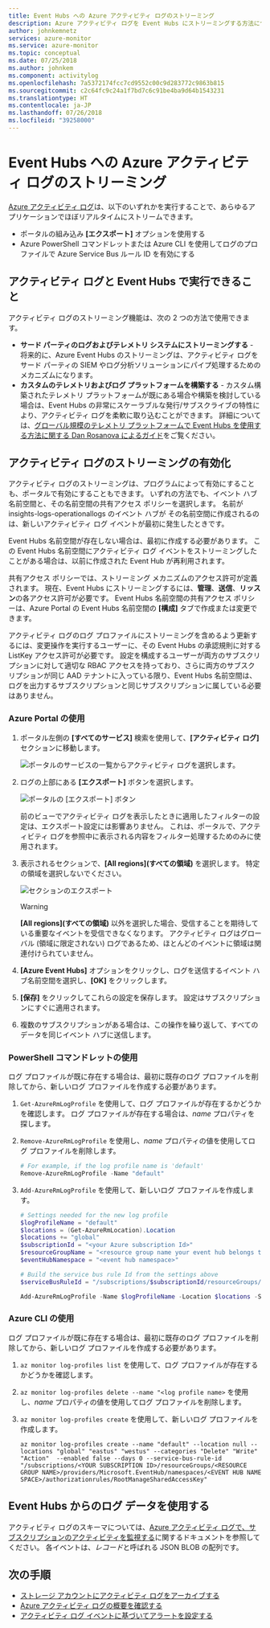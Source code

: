 ```yaml
---
title: Event Hubs への Azure アクティビティ ログのストリーミング
description: Azure アクティビティ ログを Event Hubs にストリーミングする方法について説明します。
author: johnkemnetz
services: azure-monitor
ms.service: azure-monitor
ms.topic: conceptual
ms.date: 07/25/2018
ms.author: johnkem
ms.component: activitylog
ms.openlocfilehash: 7a5372174fcc7cd9552c00c9d283772c9863b815
ms.sourcegitcommit: c2c64fc9c24a1f7bd7c6c91be4ba9d64b1543231
ms.translationtype: HT
ms.contentlocale: ja-JP
ms.lasthandoff: 07/26/2018
ms.locfileid: "39258000"
---
```

# <a name="stream-the-azure-activity-log-to-event-hubs"></a>Event Hubs への Azure アクティビティ ログのストリーミング
[Azure アクティビティ ログ](monitoring-overview-activity-logs.md)は、以下のいずれかを実行することで、あらゆるアプリケーションでほぼリアルタイムにストリームできます。

* ポータルの組み込み **[エクスポート]** オプションを使用する
* Azure PowerShell コマンドレットまたは Azure CLI を使用してログのプロファイルで Azure Service Bus ルール ID を有効にする

## <a name="what-you-can-do-with-the-activity-log-and-event-hubs"></a>アクティビティ ログと Event Hubs で実行できること
アクティビティ ログのストリーミング機能は、次の 2 つの方法で使用できます。

* **サード パーティのログおよびテレメトリ システムにストリーミングする** - 将来的に、Azure Event Hubs のストリーミングは、アクティビティ ログをサード パーティの SIEM やログ分析ソリューションにパイプ処理するためのメカニズムになります。
* **カスタムのテレメトリおよびログ プラットフォームを構築する** - カスタム構築されたテレメトリ プラットフォームが既にある場合や構築を検討している場合は、Event Hubs の非常にスケーラブルな発行/サブスクライブの特性により、アクティビティ ログを柔軟に取り込むことができます。 詳細については、[グローバル規模のテレメトリ プラットフォームで Event Hubs を使用する方法に関する Dan Rosanova によるガイド](https://azure.microsoft.com/documentation/videos/build-2015-designing-and-sizing-a-global-scale-telemetry-platform-on-azure-event-Hubs/)をご覧ください。

## <a name="enable-streaming-of-the-activity-log"></a>アクティビティ ログのストリーミングの有効化
アクティビティ ログのストリーミングは、プログラムによって有効にすることも、ポータルで有効にすることもできます。 いずれの方法でも、イベント ハブ名前空間と、その名前空間の共有アクセス ポリシーを選択します。 名前が insights-logs-operationallogs のイベント ハブが その名前空間に作成されるのは、新しいアクティビティ ログ イベントが最初に発生したときです。 

Event Hubs 名前空間が存在しない場合は、最初に作成する必要があります。 この Event Hubs 名前空間にアクティビティ ログ イベントをストリーミングしたことがある場合は、以前に作成された Event Hub が再利用されます。 

共有アクセス ポリシーでは、ストリーミング メカニズムのアクセス許可が定義されます。 現在、Event Hubs にストリーミングするには、**管理**、**送信**、**リッスン**の各アクセス許可が必要です。 Event Hubs 名前空間の共有アクセス ポリシーは、Azure Portal の Event Hubs 名前空間の **[構成]** タブで作成または変更できます。 

アクティビティ ログのログ プロファイルにストリーミングを含めるよう更新するには、変更操作を実行するユーザーに、その Event Hubs の承認規則に対する ListKey アクセス許可が必要です。 設定を構成するユーザーが両方のサブスクリプションに対して適切な RBAC アクセスを持っており、さらに両方のサブスクリプションが同じ AAD テナントに入っている限り、Event Hubs 名前空間は、ログを出力するサブスクリプションと同じサブスクリプションに属している必要はありません。

### <a name="via-the-azure-portal"></a>Azure Portal の使用
1. ポータル左側の **[すべてのサービス]** 検索を使用して、**[アクティビティ ログ]** セクションに移動します。
   
   ![ポータルのサービスの一覧からアクティビティ ログを選択します。](./media/monitoring-stream-activity-logs-event-hubs/activity.png)
2. ログの上部にある **[エクスポート]** ボタンを選択します。
   
   ![ポータルの [エクスポート] ボタン](./media/monitoring-stream-activity-logs-event-hubs/export.png)

   前のビューでアクティビティ ログを表示したときに適用したフィルターの設定は、エクスポート設定には影響ありません。 これは、ポータルで、アクティビティ ログを参照中に表示される内容をフィルター処理するためのみに使用されます。
3. 表示されるセクションで、**[All regions]\(すべての領域\)** を選択します。 特定の領域を選択しないでください。
   
   ![セクションのエクスポート](./media/monitoring-stream-activity-logs-event-hubs/export-audit.png)

   > [!WARNING]  
   > **[All regions]\(すべての領域\)** 以外を選択した場合、受信することを期待している重要なイベントを受信できなくなります。 アクティビティ ログはグローバル (領域に限定されない) ログであるため、ほとんどのイベントに領域は関連付けられていません。 
   >

4. **[Azure Event Hubs]** オプションをクリックし、ログを送信するイベント ハブ名前空間を選択し、**[OK]** をクリックします。
5. **[保存]** をクリックしてこれらの設定を保存します。 設定はサブスクリプションにすぐに適用されます。
6. 複数のサブスクリプションがある場合は、この操作を繰り返して、すべてのデータを同じイベント ハブに送信します。

### <a name="via-powershell-cmdlets"></a>PowerShell コマンドレットの使用
ログ プロファイルが既に存在する場合は、最初に既存のログ プロファイルを削除してから、新しいログ プロファイルを作成する必要があります。

1. `Get-AzureRmLogProfile` を使用して、ログ プロファイルが存在するかどうかを確認します。  ログ プロファイルが存在する場合は、*name* プロパティを探します。
2. `Remove-AzureRmLogProfile` を使用し、*name* プロパティの値を使用してログ プロファイルを削除します。

    ```powershell
    # For example, if the log profile name is 'default'
    Remove-AzureRmLogProfile -Name "default"
    ```
3. `Add-AzureRmLogProfile` を使用して、新しいログ プロファイルを作成します。

   ```powershell
   # Settings needed for the new log profile
   $logProfileName = "default"
   $locations = (Get-AzureRmLocation).Location
   $locations += "global"
   $subscriptionId = "<your Azure subscription Id>"
   $resourceGroupName = "<resource group name your event hub belongs to>"
   $eventHubNamespace = "<event hub namespace>"

   # Build the service bus rule Id from the settings above
   $serviceBusRuleId = "/subscriptions/$subscriptionId/resourceGroups/$resourceGroupName/providers/Microsoft.EventHub/namespaces/$eventHubNamespace/authorizationrules/RootManageSharedAccessKey"

   Add-AzureRmLogProfile -Name $logProfileName -Location $locations -ServiceBusRuleId $serviceBusRuleId
   ```

### <a name="via-azure-cli"></a>Azure CLI の使用
ログ プロファイルが既に存在する場合は、最初に既存のログ プロファイルを削除してから、新しいログ プロファイルを作成する必要があります。

1. `az monitor log-profiles list` を使用して、ログ プロファイルが存在するかどうかを確認します。
2. `az monitor log-profiles delete --name "<log profile name>` を使用し、*name* プロパティの値を使用してログ プロファイルを削除します。
3. `az monitor log-profiles create` を使用して、新しいログ プロファイルを作成します。

   ```azurecli-interactive
   az monitor log-profiles create --name "default" --location null --locations "global" "eastus" "westus" --categories "Delete" "Write" "Action"  --enabled false --days 0 --service-bus-rule-id "/subscriptions/<YOUR SUBSCRIPTION ID>/resourceGroups/<RESOURCE GROUP NAME>/providers/Microsoft.EventHub/namespaces/<EVENT HUB NAME SPACE>/authorizationrules/RootManageSharedAccessKey"
   ```

## <a name="consume-the-log-data-from-event-hubs"></a>Event Hubs からのログ データを使用する
アクティビティ ログのスキーマについては、[Azure アクティビティ ログで、サブスクリプションのアクティビティを監視する](monitoring-overview-activity-logs.md)に関するドキュメントを参照してください。 各イベントは、*レコード*と呼ばれる JSON BLOB の配列です。

## <a name="next-steps"></a>次の手順
* [ストレージ アカウントにアクティビティ ログをアーカイブする](monitoring-archive-activity-log.md)
* [Azure アクティビティ ログの概要を確認する](monitoring-overview-activity-logs.md)
* [アクティビティ ログ イベントに基づいてアラートを設定する](insights-auditlog-to-webhook-email.md)

